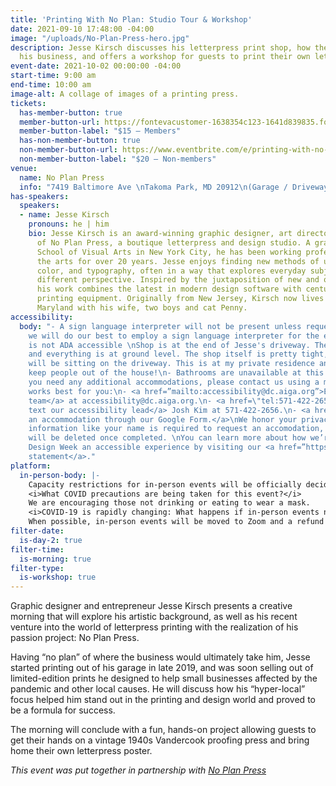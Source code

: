 ```yaml
---
title: 'Printing With No Plan: Studio Tour & Workshop'
date: 2021-09-10 17:48:00 -04:00
image: "/uploads/No-Plan-Press-hero.jpg"
description: Jesse Kirsch discusses his letterpress print shop, how the pandemic impacted
  his business, and offers a workshop for guests to print their own letterpress posters.
event-date: 2021-10-02 00:00:00 -04:00
start-time: 9:00 am
end-time: 10:00 am
image-alt: A collage of images of a printing press.
tickets:
  has-member-button: true
  member-button-url: https://fontevacustomer-1638354c123-1641d839835.force.com/services/oauth2/authorize?client_id=3MVG9nthuDc9owbcOq7_07W.HriOQQPWTbMkrpOla.ajDQlTHf4_uby_mhwylcX.mJBU2O2SppTiZMS0J_HJd&response_type=code&redirect_uri=https://ikit.aiga.org/ikit_national_util/ikit-national-util-sso-redirect/&state=https%3A%2F%2Fdc.aiga.org%2F%3Fpost_type%3Dikit_event%26p%3D447819%26redirect_source%3Deventbrite_register
  member-button-label: "$15 — Members"
  has-non-member-button: true
  non-member-button-url: https://www.eventbrite.com/e/printing-with-no-plan-studio-tour-workshop-tickets-170375088476
  non-member-button-label: "$20 — Non-members"
venue:
  name: No Plan Press
  info: "7419 Baltimore Ave \nTakoma Park, MD 20912\n(Garage / Driveway)"
has-speakers:
  speakers:
  - name: Jesse Kirsch
    pronouns: he | him
    bio: Jesse Kirsch is an award-winning graphic designer, art director, and owner
      of No Plan Press, a boutique letterpress and design studio. A graduate of the
      School of Visual Arts in New York City, he has been working professionally in
      the arts for over 20 years. Jesse enjoys finding new methods of using geometry,
      color, and typography, often in a way that explores everyday subjects from a
      different perspective. Inspired by the juxtaposition of new and old technologies,
      his work combines the latest in modern design software with century-old vintage
      printing equipment. Originally from New Jersey, Kirsch now lives in Takoma Park,
      Maryland with his wife, two boys and cat Penny.
accessibility:
  body: "- A sign language interpreter will not be present unless requested. If requested,
    we will do our best to employ a sign language interpreter for the event.\n- Location
    is not ADA accessible \nShop is at the end of Jesse's driveway. There are no steps
    and everything is at ground level. The shop itself is pretty tight, but people
    will be sitting on the driveway. This is at my private residence and trying to
    keep people out of the house!\n- Bathrooms are unavailable at this location.\n\nIf
    you need any additional accommodations, please contact us using a method that
    works best for you:\n- <a href=”mailto:accessibility@dc.aiga.org”>Email our accessibility
    team</a> at accessibility@dc.aiga.org.\n- <a href=\"tel:571-422-2656\">Call or
    text our accessibility lead</a> Josh Kim at 571-422-2656.\n- <a href=”https://forms.gle/VTys8LzewYs2isUm7”>Request
    an accommodation through our Google Form.</a>\nWe honor your privacy. No identifying
    information like your name is required to request an accomodation, and all details
    will be deleted once completed. \nYou can learn more about how we’re making DC
    Design Week an accessible experience by visiting our <a href=”https://dcdesignweek.org/accessibility/”>accessibility
    statement</a>."
platform:
  in-person-body: |-
    Capacity restrictions for in-person events will be officially decided about two weeks out from DCDW and posted on the specific event pages in order to follow the latest CDC guidance.
    <i>What COVID precautions are being taken for this event?</i>
    We are encouraging those not drinking or eating to wear a mask.
    <i>COVID-19 is rapidly changing: What happens if in-person events need to be cancelled?</i>
    When possible, in-person events will be moved to Zoom and a refund should not be expected. If an event is canceled in its entirety a refund will be issued. In either scenario you will be notified immediately.
filter-date:
  is-day-2: true
filter-time:
  is-morning: true
filter-type:
  is-workshop: true
---
```


Graphic designer and entrepreneur Jesse Kirsch presents a creative morning that will explore his artistic background, as well as his recent venture into the world of letterpress printing with the realization of his passion project: No Plan Press. 

Having “no plan” of where the business would ultimately take him, Jesse started printing out of his garage in late 2019, and was soon selling out of limited-edition prints he designed to help small businesses affected by the pandemic and other local causes. He will discuss how his “hyper-local” focus helped him stand out in the printing and design world and proved to be a formula for success.

The morning will conclude with a fun, hands-on project allowing guests to get their hands on a vintage 1940s Vandercook proofing press and bring home their own letterpress poster.


<i>This event was put together in partnership with <a href="https://www.noplan.press/">No Plan Press</a></i>